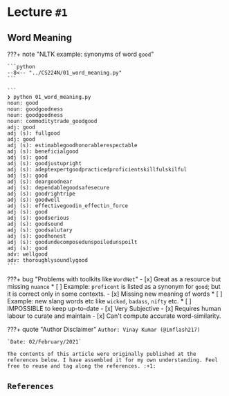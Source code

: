# Lecture `#1`

## Word Meaning

???+ note "NLTK example: synonyms of word `good`"

    ```python
    --8<-- "../CS224N/01_word_meaning.py"
    ```

    ```
    ❯ python 01_word_meaning.py
    noun: good
    noun: goodgoodness
    noun: goodgoodness
    noun: commoditytrade_goodgood
    adj: good
    adj (s): fullgood
    adj: good
    adj (s): estimablegoodhonorablerespectable
    adj (s): beneficialgood
    adj (s): good
    adj (s): goodjustupright
    adj (s): adeptexpertgoodpracticedproficientskillfulskilful
    adj (s): good
    adj (s): deargoodnear
    adj (s): dependablegoodsafesecure
    adj (s): goodrightripe
    adj (s): goodwell
    adj (s): effectivegoodin_effectin_force
    adj (s): good
    adj (s): goodserious
    adj (s): goodsound
    adj (s): goodsalutary
    adj (s): goodhonest
    adj (s): goodundecomposedunspoiledunspoilt
    adj (s): good
    adv: wellgood
    adv: thoroughlysoundlygood
    ```

???+ bug "Problems with toolkits like `WordNet`"
    - [x] Great as a resource but missing `nuance`
        * [ ] Example: `proficent` is listed as a synonym for `good`; but it is correct only in some contexts.
    - [x] Missing new meaning of words
        * [ ] Example: new slang words etc like `wicked`, `badass`, `nifty` etc.
        * [ ] IMPOSSIBLE to keep up-to-date
    - [x] Very Subjective
    - [x] Requires human labour to curate and maintain
    - [x] Can't compute accurate word-similarity.










<!-- ############################################################################################################ -->
???+ quote "Author Disclaimer"
    `Author: Vinay Kumar (@imflash217)`

    `Date: 02/February/2021`

    The contents of this article were originally published at the references below. I have assembled it for my own understanding. Feel free to reuse and tag along the references. :+1:

## `References`
[^1]:

<!-- ############################################################################################################ -->